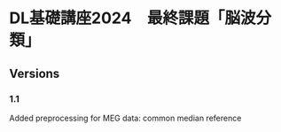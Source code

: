 # DL基礎講座2024　最終課題「脳波分類」

## Versions
### 1.1
Added preprocessing for MEG data: common median reference